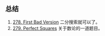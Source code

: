 ## 总结

1. [278. First Bad Version](https://leetcode.com/problems/first-bad-version/discuss/) 二分搜索就可以了。
2. [279. Perfect Squares](https://leetcode.com/problems/perfect-squares/description/) 关于数论的一道题目。